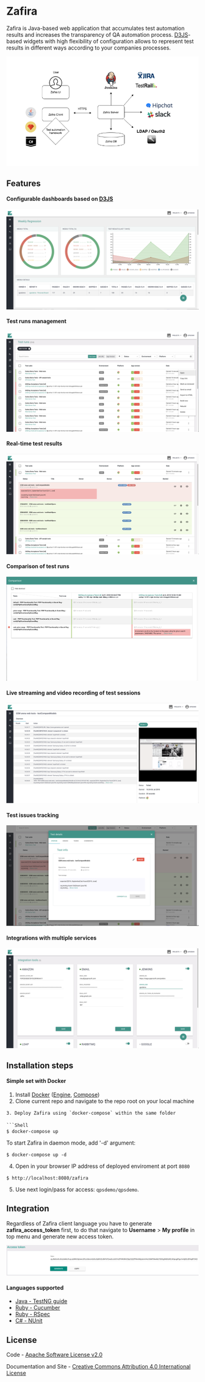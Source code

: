 Zafira
==================

Zafira is Java-based web application that accumulates test automation results and increases the transparency of QA automation process. [D3JS](https://d3js.org)-based widgets with high flexibility of configuration allows to represent test results in different ways according to your companies processes.

![Integration](docs/img/integration.png)

## Features

#### Configurable dashboards based on [D3JS](https://d3js.org/)
![Alt text](docs/img/feature_dashboards.png "Dashboards")

#### Test runs management
![Alt text](docs/img/feature_testruns.png "Test runs management")

#### Real-time test results
![Alt text](docs/img/feature_testrun_results.png "Test results")

#### Comparison of test runs
![Alt text](docs/img/feature_testruns_comparison.png "Test runs comparison")

#### Live streaming and video recording of test sessions
![Alt text](docs/img/feature_live_streaming.png "Live streaming")

#### Test issues tracking
![Alt text](docs/img/feature_test_issues.png "Test issues tracking")

#### Integrations with multiple services
![Alt text](docs/img/feature_integrations.png "Integrations")

## Installation steps

#### Simple set with Docker

1. Install [Docker](https://docs.docker.com/engine/installation/) ([Engine](https://docs.docker.com/engine/installation/), [Compose](https://docs.docker.com/compose/install/))
2. Clone current repo and navigate to the repo root on your local machine
  ```
3. Deploy Zafira using `docker-compose` within the same folder

  ```Shell
  $ docker-compose up
  ```
To start Zafira in daemon mode, add '-d' argument:
  ```Shell
  $ docker-compose up -d
  ```  
4. Open in your browser IP address of deployed enviroment at port `8080`

  ```
  $ http://localhost:8080/zafira
  ```
5. Use next login/pass for access: `qpsdemo/qpsdemo`.

## Integration

Regardless of Zafira client language you have to generate **zafira_access_token** first, to do that navigate to **Username** > **My profile** in top menu and generate new access token.

![Alt text](docs/img/generate-token.png "Generate token")

#### Languages supported
* [Java - TestNG guide](https://github.com/qaprosoft/zafira-testng)
* [Ruby - Cucumber](https://github.com/qaprosoft/zafira-ruby#cucumber-usage)
* [Ruby - RSpec](https://github.com/qaprosoft/zafira-ruby#rspec-usage)
* [C# - NUnit](https://github.com/qaprosoft/zafira-nunit)


## License
Code - [Apache Software License v2.0](http://www.apache.org/licenses/LICENSE-2.0)

Documentation and Site - [Creative Commons Attribution 4.0 International License](http://creativecommons.org/licenses/by/4.0/deed.en_US)
